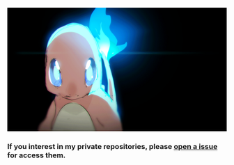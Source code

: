 [gif]: https://raw.githubusercontent.com/uysalserkan/uysalserkan/master/charmander-2.gif



![gif]

### If you interest in my private repositories, please [open a issue](https://github.com/uysalserkan/uysalserkan/issues) for access them.
